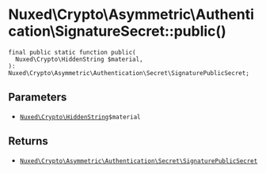 # Nuxed\\Crypto\\Asymmetric\\Authentication\\SignatureSecret::public()




``` Hack
final public static function public(
  Nuxed\Crypto\HiddenString $material,
): Nuxed\Crypto\Asymmetric\Authentication\Secret\SignaturePublicSecret;
```




## Parameters




+ [` Nuxed\Crypto\HiddenString `](<class.Nuxed.Crypto.HiddenString.md>)`` $material ``




## Returns




* [` Nuxed\Crypto\Asymmetric\Authentication\Secret\SignaturePublicSecret `](<class.Nuxed.Crypto.Asymmetric.Authentication.Secret.SignaturePublicSecret.md>)